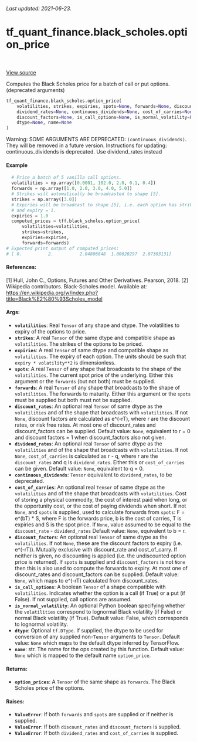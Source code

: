 <!--
This file is generated by a tool. Do not edit directly.
For open-source contributions the docs will be updated automatically.
-->

*Last updated: 2021-06-23.*

<div itemscope itemtype="http://developers.google.com/ReferenceObject">
<meta itemprop="name" content="tf_quant_finance.black_scholes.option_price" />
<meta itemprop="path" content="Stable" />
</div>

# tf_quant_finance.black_scholes.option_price

<!-- Insert buttons and diff -->

<table class="tfo-notebook-buttons tfo-api" align="left">
</table>

<a target="_blank" href="https://github.com/google/tf-quant-finance/blob/master/tf_quant_finance/black_scholes/vanilla_prices.py">View source</a>



Computes the Black Scholes price for a batch of call or put options. (deprecated arguments)

```python
tf_quant_finance.black_scholes.option_price(
    volatilities, strikes, expiries, spots=None, forwards=None, discount_rates=None,
    dividend_rates=None, continuous_dividends=None, cost_of_carries=None,
    discount_factors=None, is_call_options=None, is_normal_volatility=False,
    dtype=None, name=None
)
```



<!-- Placeholder for "Used in" -->

Warning: SOME ARGUMENTS ARE DEPRECATED: `(continuous_dividends)`. They will be removed in a future version.
Instructions for updating:
continuous_dividends is deprecated. Use dividend_rates instead

#### Example

```python
  # Price a batch of 5 vanilla call options.
  volatilities = np.array([0.0001, 102.0, 2.0, 0.1, 0.4])
  forwards = np.array([1.0, 2.0, 3.0, 4.0, 5.0])
  # Strikes will automatically be broadcasted to shape [5].
  strikes = np.array([3.0])
  # Expiries will be broadcast to shape [5], i.e. each option has strike=3
  # and expiry = 1.
  expiries = 1.0
  computed_prices = tff.black_scholes.option_price(
      volatilities=volatilities,
      strikes=strikes,
      expiries=expiries,
      forwards=forwards)
# Expected print output of computed prices:
# [ 0.          2.          2.04806848  1.00020297  2.07303131]
```

#### References:
[1] Hull, John C., Options, Futures and Other Derivatives. Pearson, 2018.
[2] Wikipedia contributors. Black-Scholes model. Available at:
  https://en.wikipedia.org/w/index.php?title=Black%E2%80%93Scholes_model

#### Args:


* <b>`volatilities`</b>: Real `Tensor` of any shape and dtype. The volatilities to
  expiry of the options to price.
* <b>`strikes`</b>: A real `Tensor` of the same dtype and compatible shape as
  `volatilities`. The strikes of the options to be priced.
* <b>`expiries`</b>: A real `Tensor` of same dtype and compatible shape as
  `volatilities`. The expiry of each option. The units should be such that
  `expiry * volatility**2` is dimensionless.
* <b>`spots`</b>: A real `Tensor` of any shape that broadcasts to the shape of the
  `volatilities`. The current spot price of the underlying. Either this
  argument or the `forwards` (but not both) must be supplied.
* <b>`forwards`</b>: A real `Tensor` of any shape that broadcasts to the shape of
  `volatilities`. The forwards to maturity. Either this argument or the
  `spots` must be supplied but both must not be supplied.
* <b>`discount_rates`</b>: An optional real `Tensor` of same dtype as the
  `volatilities` and of the shape that broadcasts with `volatilities`.
  If not `None`, discount factors are calculated as e^(-rT),
  where r are the discount rates, or risk free rates. At most one of
  discount_rates and discount_factors can be supplied.
  Default value: `None`, equivalent to r = 0 and discount factors = 1 when
  discount_factors also not given.
* <b>`dividend_rates`</b>: An optional real `Tensor` of same dtype as the
  `volatilities` and of the shape that broadcasts with `volatilities`.
  If not `None`, `cost_of_carries` is calculated as r - q,
  where r are the `discount_rates` and q is `dividend_rates`. Either
  this or `cost_of_carries` can be given.
  Default value: `None`, equivalent to q = 0.
* <b>`continuous_dividends`</b>: `Tensor` equivalent to `dividend_rates`, to be
  deprecated.
* <b>`cost_of_carries`</b>: An optional real `Tensor` of same dtype as the
  `volatilities` and of the shape that broadcasts with `volatilities`.
  Cost of storing a physical commodity, the cost of interest paid when
  long, or the opportunity cost, or the cost of paying dividends when short.
  If not `None`, and `spots` is supplied, used to calculate forwards from
  `spots`: F = e^(bT) * S, where F is the forwards price, b is the cost of
  carries, T is expiries and S is the spot price. If `None`, value assumed
  to be equal to the `discount_rate` - `dividend_rates`
  Default value: `None`, equivalent to b = r.
* <b>`discount_factors`</b>: An optional real `Tensor` of same dtype as the
  `volatilities`. If not `None`, these are the discount factors to expiry
  (i.e. e^(-rT)). Mutually exclusive with discount_rate and cost_of_carry.
  If neither is given, no discounting is applied (i.e. the undiscounted
  option price is returned). If `spots` is supplied and `discount_factors`
  is not `None` then this is also used to compute the forwards to expiry.
  At most one of discount_rates and discount_factors can be supplied.
  Default value: `None`, which maps to e^(-rT) calculated from
  discount_rates.
* <b>`is_call_options`</b>: A boolean `Tensor` of a shape compatible with
  `volatilities`. Indicates whether the option is a call (if True) or a put
  (if False). If not supplied, call options are assumed.
* <b>`is_normal_volatility`</b>: An optional Python boolean specifying whether the
  `volatilities` correspond to lognormal Black volatility (if False) or
  normal Black volatility (if True).
  Default value: False, which corresponds to lognormal volatility.
* <b>`dtype`</b>: Optional `tf.DType`. If supplied, the dtype to be used for conversion
  of any supplied non-`Tensor` arguments to `Tensor`.
  Default value: `None` which maps to the default dtype inferred by
    TensorFlow.
* <b>`name`</b>: str. The name for the ops created by this function.
  Default value: `None` which is mapped to the default name `option_price`.


#### Returns:


* <b>`option_prices`</b>: A `Tensor` of the same shape as `forwards`. The Black
Scholes price of the options.


#### Raises:


* <b>`ValueError`</b>: If both `forwards` and `spots` are supplied or if neither is
  supplied.
* <b>`ValueError`</b>: If both `discount_rates` and `discount_factors` is supplied.
* <b>`ValueError`</b>: If both `dividend_rates` and `cost_of_carries` is
  supplied.